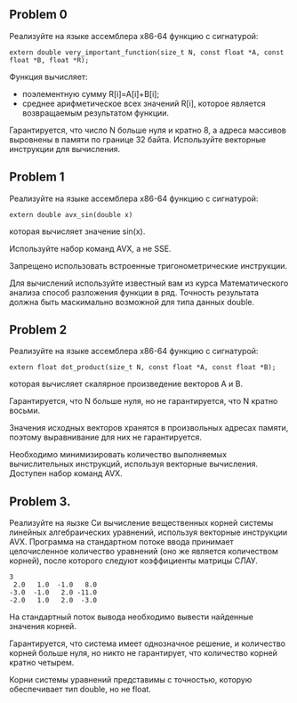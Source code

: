 ## Problem 0
Реализуйте на языке ассемблера x86-64 функцию с сигнатурой:
```
extern double very_important_function(size_t N, const float *A, const float *B, float *R);
```
Функция вычисляет:

* поэлементную сумму R[i]=A[i]+B[i];
* среднее арифметическое всех значений R[i], которое является возвращаемым результатом функции.

Гарантируется, что число N больше нуля и кратно 8, а адреса массивов выровнены в памяти по границе 32 байта. Используйте векторные инструкции для вычисления.

## Problem 1
Реализуйте на языке ассемблера x86-64 функцию с сигнатурой:
```
extern double avx_sin(double x)
```
которая вычисляет значение sin(x).

Используйте набор команд AVX, а не SSE.

Запрещено использовать встроенные тригонометрические инструкции.

Для вычислений используйте известный вам из курса Математического анализа способ разложения функции в ряд. Точность результата должна быть маскимально возможной для типа данных double.

## Problem 2
Реализуйте на языке ассемблера x86-64 функцию с сигнатурой:
```
extern float dot_product(size_t N, const float *A, const float *B);
```
которая вычисляет скалярное произведение векторов A и B.

Гарантируется, что N больше нуля, но не гарантируется, что N кратно восьми.

Значения исходных векторов хранятся в произвольных адресах памяти, поэтому выравнивание для них не гарантируется.

Необходимо минимизировать количество выполняемых вычислительных инструкций, используя векторные вычисления. Доступен набор команд AVX.

## Problem 3.
Реализуйте на яызке Си вычисление вещественных корней системы линейных алгебраических уравнений, используя векторные инструкции AVX.
Программа на стандартном потоке ввода принимает целочисленное количество уравнений (оно же является количеством корней), после которого следуют коэффициенты матрицы СЛАУ.
```
3
 2.0   1.0  -1.0   8.0
-3.0  -1.0   2.0 -11.0  
-2.0   1.0   2.0  -3.0
```   
На стандартный поток вывода необходимо вывести найденные значения корней.

Гарантируется, что система имеет однозначное решение, и количество корней больше нуля, но никто не гарантирует, что количество корней кратно четырем.

Корни системы уравнений представимы с точностью, которую обеспечивает тип double, но не float.
